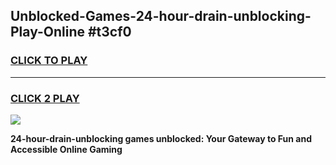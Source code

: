 
## Unblocked-Games-24-hour-drain-unblocking-Play-Online #t3cf0
<h3>
<a href="https://news.freeplayer.one?title=24-hour-drain-unblocking&ref=3">CLICK TO PLAY</a></h3>
<hr>

<h3>
<a href="https://news.freeplayer.one?title=24-hour-drain-unblocking&ref=3">CLICK 2 PLAY</a>
  
</h3>

<a href="https://news.freeplayer.one?title=24-hour-drain-unblocking&ref=3"><img src="https://clearcache.store/games.png"></a>


**24-hour-drain-unblocking games unblocked: Your Gateway to Fun and Accessible Online Gaming**
